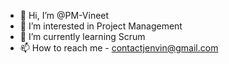 - 👋 Hi, I’m @PM-Vineet
- 👀 I’m interested in Project Management
- 🌱 I’m currently learning Scrum
- 📫 How to reach me - contactjenvin@gmail.com

<!---
PM-Vineet/PM-Vineet is a ✨ special ✨ repository because its `README.md` (this file) appears on your GitHub profile.
You can click the Preview link to take a look at your changes.
--->
